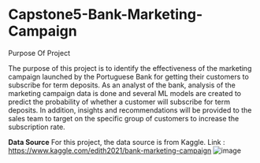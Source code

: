 # Capstone5-Bank-Marketing-Campaign
Purpose Of Project

The purpose of this project is to identify the effectiveness of the marketing campaign launched by the Portuguese Bank for getting their customers to subscribe for term deposits.  As an analyst of the bank, analysis of the marketing campaign data is done and several ML models are created to predict the probability of whether a customer will subscribe for term deposits. In addition, insights and recommendations will be provided to the sales team to target on the specific group of customers to increase the subscription rate.

<b>Data Source</b>
For this project, the data source is from Kaggle. Link : https://www.kaggle.com/edith2021/bank-marketing-campaign
![image](https://user-images.githubusercontent.com/34051347/129523506-127dca03-6ec2-49b4-96f1-8ec59b8c2c8c.png)
